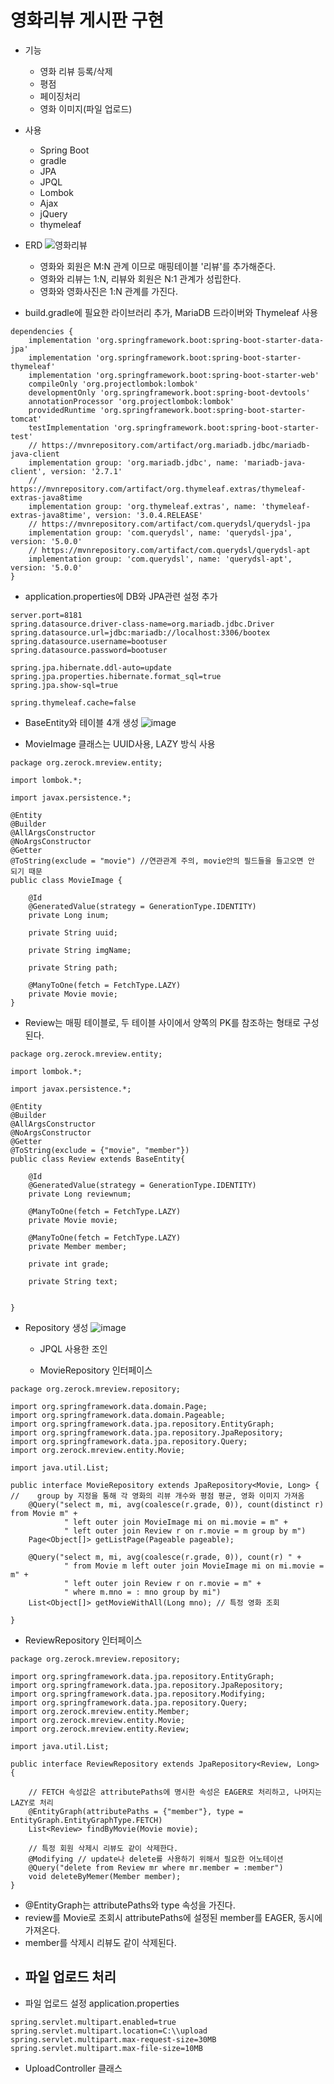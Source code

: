 # 영화리뷰 게시판 구현

* 기능
  * 영화 리뷰 등록/삭제
  * 평점
  * 페이징처리
  * 영화 이미지(파일 업로드)

* 사용
  * Spring Boot
  * gradle
  * JPA
  * JPQL
  * Lombok
  * Ajax
  * jQuery
  * thymeleaf
* ERD
![영화리뷰](https://user-images.githubusercontent.com/86938974/170615162-eaf6133b-8cb7-49df-a1f3-1617a35daa62.png)
  * 영화와 회원은 M:N 관계 이므로 매핑테이블 '리뷰'를 추가해준다. 
  * 영화와 리뷰는 1:N, 리뷰와 회원은 N:1 관계가 성립한다.
  * 영화와 영화사진은 1:N 관계를 가진다.


* build.gradle에 필요한 라이브러리 추가, MariaDB 드라이버와 Thymeleaf 사용
```
dependencies {
    implementation 'org.springframework.boot:spring-boot-starter-data-jpa'
    implementation 'org.springframework.boot:spring-boot-starter-thymeleaf'
    implementation 'org.springframework.boot:spring-boot-starter-web'
    compileOnly 'org.projectlombok:lombok'
    developmentOnly 'org.springframework.boot:spring-boot-devtools'
    annotationProcessor 'org.projectlombok:lombok'
    providedRuntime 'org.springframework.boot:spring-boot-starter-tomcat'
    testImplementation 'org.springframework.boot:spring-boot-starter-test'
    // https://mvnrepository.com/artifact/org.mariadb.jdbc/mariadb-java-client
    implementation group: 'org.mariadb.jdbc', name: 'mariadb-java-client', version: '2.7.1'
    // https://mvnrepository.com/artifact/org.thymeleaf.extras/thymeleaf-extras-java8time
    implementation group: 'org.thymeleaf.extras', name: 'thymeleaf-extras-java8time', version: '3.0.4.RELEASE'
    // https://mvnrepository.com/artifact/com.querydsl/querydsl-jpa
    implementation group: 'com.querydsl', name: 'querydsl-jpa', version: '5.0.0'
    // https://mvnrepository.com/artifact/com.querydsl/querydsl-apt
    implementation group: 'com.querydsl', name: 'querydsl-apt', version: '5.0.0'
}
```
* application.properties에 DB와 JPA관련 설정 추가
```
server.port=8181
spring.datasource.driver-class-name=org.mariadb.jdbc.Driver
spring.datasource.url=jdbc:mariadb://localhost:3306/bootex
spring.datasource.username=bootuser
spring.datasource.password=bootuser

spring.jpa.hibernate.ddl-auto=update
spring.jpa.properties.hibernate.format_sql=true
spring.jpa.show-sql=true

spring.thymeleaf.cache=false

```
* BaseEntity와 테이블 4개 생성
![image](https://user-images.githubusercontent.com/86938974/170615861-31f95e49-dec1-4b27-822a-c932a9244c0a.png)

* MovieImage 클래스는 UUID사용, LAZY 방식 사용
```
package org.zerock.mreview.entity;

import lombok.*;

import javax.persistence.*;

@Entity
@Builder
@AllArgsConstructor
@NoArgsConstructor
@Getter
@ToString(exclude = "movie") //연관관계 주의, movie안의 필드들을 들고오면 안 되기 때문
public class MovieImage {

    @Id
    @GeneratedValue(strategy = GenerationType.IDENTITY)
    private Long inum;

    private String uuid;

    private String imgName;

    private String path;

    @ManyToOne(fetch = FetchType.LAZY)
    private Movie movie;
}
```
* Review는 매핑 테이블로, 두 테이블 사이에서 양쪽의 PK를 참조하는 형태로 구성된다.
```
package org.zerock.mreview.entity;

import lombok.*;

import javax.persistence.*;

@Entity
@Builder
@AllArgsConstructor
@NoArgsConstructor
@Getter
@ToString(exclude = {"movie", "member"})
public class Review extends BaseEntity{

    @Id
    @GeneratedValue(strategy = GenerationType.IDENTITY)
    private Long reviewnum;

    @ManyToOne(fetch = FetchType.LAZY)
    private Movie movie;

    @ManyToOne(fetch = FetchType.LAZY)
    private Member member;

    private int grade;

    private String text;


}

```
* Repository 생성
![image](https://user-images.githubusercontent.com/86938974/170616299-aa7d7bfc-e8d0-406e-bc92-0eccce336f85.png)
  * JPQL 사용한 조인

  * MovieRepository 인터페이스
```
package org.zerock.mreview.repository;

import org.springframework.data.domain.Page;
import org.springframework.data.domain.Pageable;
import org.springframework.data.jpa.repository.EntityGraph;
import org.springframework.data.jpa.repository.JpaRepository;
import org.springframework.data.jpa.repository.Query;
import org.zerock.mreview.entity.Movie;

import java.util.List;

public interface MovieRepository extends JpaRepository<Movie, Long> {
//    group by 지정을 통해 각 영화의 리뷰 개수와 평점 평균, 영화 이미지 가져옴
    @Query("select m, mi, avg(coalesce(r.grade, 0)), count(distinct r) from Movie m" +
            " left outer join MovieImage mi on mi.movie = m" +
            " left outer join Review r on r.movie = m group by m")
    Page<Object[]> getListPage(Pageable pageable);

    @Query("select m, mi, avg(coalesce(r.grade, 0)), count(r) " +
            " from Movie m left outer join MovieImage mi on mi.movie = m" +
            " left outer join Review r on r.movie = m" +
            " where m.mno = : mno group by mi")
    List<Object[]> getMovieWithAll(Long mno); // 특정 영화 조회

}

```
  * ReviewRepository 인터페이스
```
package org.zerock.mreview.repository;

import org.springframework.data.jpa.repository.EntityGraph;
import org.springframework.data.jpa.repository.JpaRepository;
import org.springframework.data.jpa.repository.Modifying;
import org.springframework.data.jpa.repository.Query;
import org.zerock.mreview.entity.Member;
import org.zerock.mreview.entity.Movie;
import org.zerock.mreview.entity.Review;

import java.util.List;

public interface ReviewRepository extends JpaRepository<Review, Long> {
    
    // FETCH 속성값은 attributePaths에 명시한 속성은 EAGER로 처리하고, 나머지는 LAZY로 처리
    @EntityGraph(attributePaths = {"member"}, type = EntityGraph.EntityGraphType.FETCH)
    List<Review> findByMovie(Movie movie);

    // 특정 회원 삭제시 리뷰도 같이 삭제한다.
    @Modifying // update나 delete를 사용하기 위해서 필요한 어노테이션
    @Query("delete from Review mr where mr.member = :member")
    void deleteByMemer(Member member);
}

```
- @EntityGraph는 attributePaths와 type 속성을 가진다.
- review를 Movie로 조회시 attributePaths에 설정된 member를 EAGER, 동시에 가져온다.
- member를 삭제시 리뷰도 같이 삭제된다.

* 파일 업로드 처리
  -----
* 파일 업로드 설정 application.properties
```
spring.servlet.multipart.enabled=true
spring.servlet.multipart.location=C:\\upload
spring.servlet.multipart.max-request-size=30MB
spring.servlet.multipart.max-file-size=10MB
```
- UploadController 클래스
```

```


      


